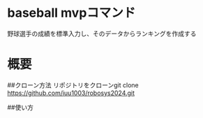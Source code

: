 # baseball mvpコマンド
野球選手の成績を標準入力し、そのデータからランキングを作成する

# 概要


##クローン方法
リポジトリをクローンgit clone https://github.com/iuu1003/robosys2024.git

##使い方

